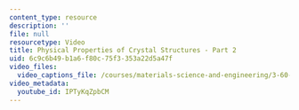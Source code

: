 ```yaml
---
content_type: resource
description: ''
file: null
resourcetype: Video
title: Physical Properties of Crystal Structures - Part 2
uid: 6c9c6b49-b1a6-f80c-75f3-353a22d5a47f
video_files:
  video_captions_file: /courses/materials-science-and-engineering/3-60-symmetry-structure-and-tensor-properties-of-materials-fall-2005/video-lectures/physical-properties-of-crystal-structures-part-2/IPTyKqZpbCM.vtt
video_metadata:
  youtube_id: IPTyKqZpbCM
---
```

